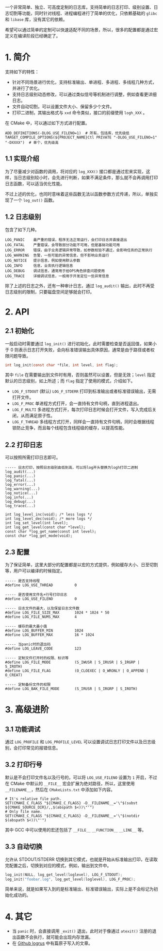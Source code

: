 一个非常简单、独立、可高度定制的日志库，支持简单的日志打印、级别设置、日志切割等功能，同时针对线程、进程编程进行了简单的优化，只依赖基础的 `glibc` 和 `libase` 库，没有其它的依赖。

希望可以通过简单的定制可以快速适配不同的场景，所以，很多的配置都是通过宏定义在编译阶段已经确定了。

# 1. 简介

支持如下的特性：

* 针对不同场景进行优化，支持标准输出、单进程、多进程、多线程几种方式，并进行了优化。
* 支持日志级别动态修改，可以通过类似信号等机制进行调整，例如查看更详细日志。
* 文件自动切割，可以设置文件大小、保留多少个文件。
* 打印二进制，其输出格式与 `xxd` 命令类似，接口的前缀使用 `logh_XXX` 。

在 CMake 中，可以通过如下方式进行配置。

```
ADD_DEFINITIONS(-DLOG_USE_FILENO=1)  # 所有，包括库，优先级低
TARGET_COMPILE_OPTIONS(${PROJECT_NAME}Ctl PRIVATE "-DLOG_USE_FILENO=1" "-DXXXX")  # 单个，优先级高
```
## 1.1 实现介绍

为了尽量减少对函数的调用，将对应的 `log_XXX()` 接口都是通过宏来实现，这样，当日志级别较小时，会先进行判断，如果不满足条件，那么就不会再调用打印日志函数，可以适当优化性能。

不过上述的优化，也同时意味着这些函数无法以函数参数方式传递，所以，单独实现了一个 `log_out()` 函数。

## 1.2 日志级别

包含了如下几种。

```
LOG_PANIC    最严重的错误，程序无法正常运行，会打印日志并直接退出
LOG_FATAL    严重错误，会导致部分功能不可用，但是基础功能可用
LOG_ERROR    错误，由于业务逻辑异常导致，如参数校验不通过，会影响任务的正常执行
LOG_WARNING  告警，一些可能的异常信息，但不影响业务运行
LOG_NOTICE   提示信息，例如使用默认参数
LOG_INFO     信息，业务执行逻辑信息
LOG_DEBUG    调试信息，通常用于给OPS角色排查问题使用
LOG_TRACE    详细调试信息，一般用于开发定位一些异常信息
```

除了上述的日志之外，还有一种审计日志，通过 `log_audit()` 输出，此时不再受日志级别的限制，只要磁盘空间足够就会打印。

# 2. API

## 2.1 初始化

一般启动时需要通过 `log_init()` 进行初始化，此时需要检查是否返回值，如果小于 0 则表示日志打开失败，会向标准错误输出具体原因，通常是由于路径或者权限问题导致。

```c
int log_init(const char *file, int level, int flag);
```

其中 `file` 在需要输出到文件时有用，否则虽然可以设置，但是无效；`level` 指定默认的日志级别，如上所述；而 `flag` 指定了使用的模式，介绍如下。

* `LOG_F_STDOUT` (默认) `LOG_F_STDERR` 打印到标准输出或者标准错误输出，无需打开文件。
* `LOG_F_PROC` 单进程方式打开，会一直持有文件句柄，直到进程退出。
* `LOG_F_MULTI` 多进程方式打开，每次打印日志时候会打开文件，写入完成后关闭，从而满足原子性。
* `LOG_F_THREAD` 多线程方式打开，同样会一直持有文件句柄，同时会根据线程锁防止竞争，而且每个线程包含线程级的缓存，以提高性能。

## 2.2 打印日志

可以按照所需打印日志即可。

```
----- 日志打印，按照日志级别由低到高，可以将log开头替换为logh打印二进制
log_audit(...)
log_panic(...)
log_fatal(...)
log_error(...)
log_warning(...)
log_notice(...)
log_info(...)
log_debug(...)
log_trace(...)

int log_level_inc(void); /* less logs */
int log_level_dec(void); /* more logs */
int log_set_level(int level);
int log_get_level(const char *level);
const char *log_get_name(const int level);
const char *log_get_mode(void);
```

## 2.3 配置

为了保证简单，这里大部分的配置都是以宏的方式提供，例如缓存大小、日至切割等，用户可以编译的时候指定。

```
----- 是否支持线程
#define LOG_USE_THREAD          0

----- 是否使用文件名+行号打印日志
#define LOG_USE_FILENO          0

----- 日志文件的最大，以及保留日志文件数
#define LOG_FILE_SIZE_MAX       1024 * 1024 * 50
#define LOG_FILE_NUMS_MAX       4

----- 缓存的最大最小值
#define LOG_BUFFER_MIN          1024
#define LOG_BUFFER_MAX          16 * 1024

----- 当panic时的退出码
#define LOG_LEAVE_CODE          123

----- 定制文件打开时的权限、标识等
#define LOG_FILE_MODE           (S_IWUSR | S_IRUSR | S_IRGRP | S_IROTH)
#define LOG_FILE_FLAG           (O_CLOEXEC | O_WRONLY | O_APPEND | O_CREAT)

----- 定制备份文件的权限
#define LOG_BAK_FILE_MODE       (S_IRUSR | S_IRGRP | S_IROTH)
```

# 3. 高级进阶

## 3.1 功能调试

通过 `LOG_PROFILE` 和 `LOG_PROFILE_LEVEL` 可以设置调试日志打印文件以及日志级别，会打印常见的报错信息。

## 3.2 打印行号

默认是不会打印文件名以及行号的，可以将 `LOG_USE_FILENO` 设置为 `1` 开启，不过在 CMake 中默认的 `__FILE__` 宏会扩展为绝对路径，所以，这里使用 `__FILENAME__`，然后在 `CMakeLists.txt` 中添加如下内容。

```
# It's relative file path.
SET(CMAKE_C_FLAGS "${CMAKE_C_FLAGS} -D__FILENAME__='\"$(subst ${CMAKE_SOURCE_DIR}/,,$(abspath $<))\"'")
# Only file name.
SET(CMAKE_C_FLAGS "${CMAKE_C_FLAGS} -D__FILENAME__='\"$(notdir $(abspath $<))\"'")
```

其中 GCC 中可以使用的宏还包括了 `__FILE__` `__FUNCTION__` `__LINE__` 等。

## 3.3 自动切换

允许从 STDOUT/STDERR 切换到其它模式，也就是开始从标准输出打印，在读取完配置之后，切换到对应的模式，例如，输出到文件中。

``` c
log_init(NULL, log_get_level(loglevel), LOG_F_STDOUT);
log_init("foobar.log", log_get_level(loglevel), LOG_F_PROC);
```

简单来说，就是如果写入到的是标准输出、标准错误输出，实际上是不会标记为初始化成功的。

# 4. 其它

* 当 `panic` 时，会直接调用 `_exit()` 退出，此时对于像通过 `atexit()` 注册的退出函数不会执行，就可能会出现内存泄漏。
* 在 [Github logrus](https://github.com/Sirupsen/logrus) 中有篇原子写入的文章。


<!--
## 回调

如果要将其作为日志回调函数，可以使用如下方式。

```
void ring_dump(struct ring *ring, void (*log)(const char *format, ...))
{
	if (log_level < LOG_INFO)
		return;
	log(LOG_INFO, "current pointer address %p.", ring);
}
```

因为类似 `log_info` 是宏定义，所以无法直接使用。


日志使用最佳实践
https://dev.to/raysaltrelli/logging-best-practices-obo
https://www.scalyr.com/blog/the-10-commandments-of-logging/
/* compress data through zlib */int zcompress(uint8_t *data, int ndata, uint8_t *buff, int *nbuff)
{
        z_stream stream;
        int rc, outlen = *nbuff;
        if (data == NULL || ndata <= 0)
                return 0;

        memset(&stream, 0, sizeof(stream));
        //rc = deflateInit(&stream, Z_DEFAULT_COMPRESSION);        rc = deflateInit(&stream, 9);
        if (rc != Z_OK) {
                fprintf(stderr, "deflate init failed, rc %d.\n", rc);
                return -1;
        }

        stream.next_in   = data;
        stream.avail_in  = ndata;
        stream.next_out  = buff;
        stream.avail_out = outlen;

        do {
                rc = deflate(&stream, Z_NO_FLUSH);
                if (rc != Z_OK) {
                        fprintf(stderr, "deflate Z_NO_FLUSH failed, rc %d.\n", rc);
                        return -1;
                }
        } while(stream.avail_in > 0 && stream.total_out < outlen);
        if (stream.avail_in > 0)
                return stream.avail_in;
        for (;;) {
                rc = deflate(&stream, Z_FINISH);
                if (rc == Z_STREAM_END)
                        break;
                if (rc != Z_OK) {
                        fprintf(stderr, "deflate Z_FINISH failed, rc %d.\n", rc);
                        return -1;
                }
        }

        rc = deflateEnd(&stream);
        if (rc != Z_OK) {
                fprintf(stderr, "deflate end failed, rc %d.\n", rc);
                return -1;
        }

        *nbuff = stream.total_out;
        return 0;
}
/* uncompress data */
int zdecompress(uint8_t *data, int ndata, uint8_t *buff, int *nbuff)
{
        z_stream stream;
        int len = *nbuff, rc;

        memset(&stream, 0, sizeof(stream));
        rc = inflateInit(&stream);
        if (rc != Z_OK) {
                fprintf(stderr, "inflate init failed, rc %d.\n", rc);
                return -1;
        }

        stream.next_in   = data;
        stream.avail_in  = ndata;
        stream.next_out  = buff;
        stream.avail_out = len;
        do {
                rc = inflate(&stream, Z_NO_FLUSH);
                if (rc == Z_STREAM_END)
                        break;
                if (rc != Z_OK) {
                        fprintf(stderr, "inflate Z_NO_FLUSH failed, rc %d.\n", rc);
                        return -1;
                }
        } while (stream.total_out < len && stream.total_in < ndata);

        rc = inflateEnd(&stream);
        if (rc != Z_OK) {
                fprintf(stderr, "inflate end failed, rc %d.\n", rc);
                return -1;
        }
        *nbuff = stream.total_out;

        return 0;
}
int main(void)
{
        int len, outlen, rc;
        uint8_t buff[4096], plain[4096];
        uint8_t *data = "Answer to the Ultimate Question of Life, the Universe, and Everything.";

        outlen = sizeof(buff);
        rc = zcompress(data, strlen(data) + 1, buff, &outlen);
        if (rc != 0) {
                fprintf(stderr, "compress through zlib method failed, rc %d.\n", rc);
                return -1;
        }
        fprintf(stdout, "original %dB compress to %dB.\n", strlen(data) + 1, outlen);

        len = outlen;
        outlen = sizeof(plain);
        rc = zdecompress(buff, len, plain, &outlen);
        if (rc != 0) {
                fprintf(stderr, "decompress through zlib method failed, rc %d.\n", rc);
                return -1;
        }
        fprintf(stdout, "got data: %s.\n", plain);
}
package main

import (
        "bufio"
        "compress/zlib"
        "io"
        "os"
)

func main() {
        f, err := os.Open("test.txt.zip")
        if err != nil {
                panic(err)
        }
        b := bufio.NewReader(f)

        r, err := zlib.NewReader(b)
        if err != nil {
                panic(err)
        }
        io.Copy(os.Stdout, r)
        r.Close()
}
gzip解压缩
https://blog.csdn.net/aican_yu/article/details/6745878

待支持特性：
* 不同模块输出，也就是将不同的功能模块、日志级别等输出到不同文件中。
* 压缩，支持指定模式的文件压缩。

待验证：
* 内存缩减，这里使用的是一个可以动态伸缩的缓存，很多时候即使释放给 glibc ，实际也并为被系统回收。
-->
